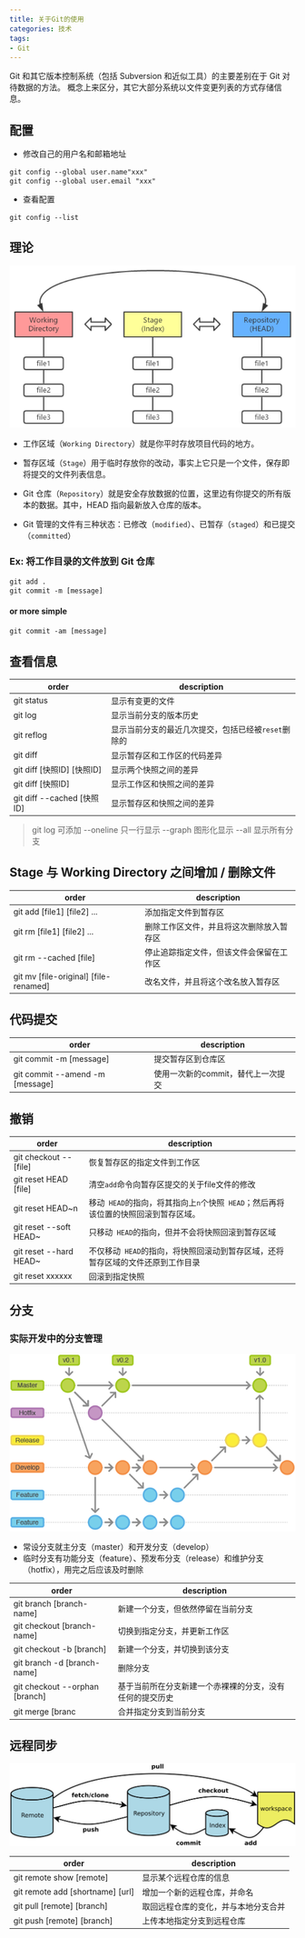 ```yaml
---
title: 关于Git的使用
categories: 技术
tags:
- Git
---
```


Git 和其它版本控制系统（包括 Subversion 和近似工具）的主要差别在于 Git 对待数据的方法。 概念上来区分，其它大部分系统以文件变更列表的方式存储信息。
<!-- more -->
## 配置
- 修改自己的用户名和邮箱地址
```
git config --global user.name"xxx"
git config --global user.email "xxx"
```
- 查看配置
```
git config --list
```
## 理论

![three tree](git-learn/1.png)
- 工作区域（`Working Directory`）就是你平时存放项目代码的地方。

- 暂存区域（`Stage`）用于临时存放你的改动，事实上它只是一个文件，保存即将提交的文件列表信息。

- Git 仓库（`Repository`）就是安全存放数据的位置，这里边有你提交的所有版本的数据。其中，HEAD 指向最新放入仓库的版本。
- Git 管理的文件有三种状态：已修改（`modified`）、已暂存（`staged`）和已提交（`committed`）

### Ex: 将工作目录的文件放到 Git 仓库
```
git add .
git commit -m [message]
```
#### or more simple
```
git commit -am [message]  
```

## 查看信息
|order       | description           |
|-|-|
|       git status      |          显示有变更的文件  |
|git log| 显示当前分支的版本历史|
|git reflog|显示当前分支的最近几次提交，包括已经被`reset`删除的|
|git diff| 显示暂存区和工作区的代码差异|
|    git diff [快照ID] [快照ID]           | 显示两个快照之间的差异       |
|    git diff [快照ID]    | 显示工作区和快照之间的差异       |
|git diff --cached [快照ID] |显示暂存区和快照之间的差异|

>git log 可添加  --oneline  只一行显示  --graph 图形化显示 --all 显示所有分支
## Stage 与 Working Directory 之间增加 / 删除文件
|order       | description           |
|-|-|
|       git add [file1] [file2] ...     |          添加指定文件到暂存区  |
|git rm [file1] [file2] ...|删除工作区文件，并且将这次删除放入暂存区|
|git rm --cached [file]|停止追踪指定文件，但该文件会保留在工作区|
|git mv [file-original] [file-renamed]|改名文件，并且将这个改名放入暂存区|

## 代码提交
|order       | description           |
|-|-|
|     git commit -m [message]     |        提交暂存区到仓库区   |
| git commit --amend -m [message]|使用一次新的commit，替代上一次提交| 

## 撤销
|order       | description           |
|-|-|
|    git checkout -- [file]  |      恢复暂存区的指定文件到工作区   |
|    git reset HEAD [file]  |     清空`add`命令向暂存区提交的关于file文件的修改 |
|  git reset HEAD~n      |     移动` HEAD`的指向，将其指向上`n`个快照` HEAD`；然后再将该位置的快照回滚到暂存区域。 |   
| git reset --soft HEAD~ |          只移动` HEAD`的指向，但并不会将快照回滚到暂存区域  |   
| git reset --hard HEAD~ |          不仅移动` HEAD`的指向，将快照回滚动到暂存区域，还将暂存区域的文件还原到工作目录  |  
| git reset xxxxxx |       回滚到指定快照  |    

## 分支
### 实际开发中的分支管理
![分支管理](git-learn/2.png)

- 常设分支就主分支（master）和开发分支（develop）
- 临时分支有功能分支（feature）、预发布分支（release）和维护分支（hotfix），用完之后应该及时删除

|order       | description           |
|-|-|
|    git branch [branch-name]  |  新建一个分支，但依然停留在当前分支   |
|git checkout [branch-name]|切换到指定分支，并更新工作区|
|git checkout -b [branch]|新建一个分支，并切换到该分支|
|git branch -d [branch-name]|删除分支|
|git checkout --orphan [branch] |基于当前所在分支新建一个赤裸裸的分支，没有任何的提交历史|
| git merge [branc|合并指定分支到当前分支|

## 远程同步
![远程同步](git-learn/3.png)

|order       | description           |
|-|-|
|git remote show [remote]|显示某个远程仓库的信息|
|git remote add [shortname] [url]|增加一个新的远程仓库，并命名|
|git pull [remote] [branch]|取回远程仓库的变化，并与本地分支合并|
|git push [remote] [branch]|上传本地指定分支到远程仓库|

